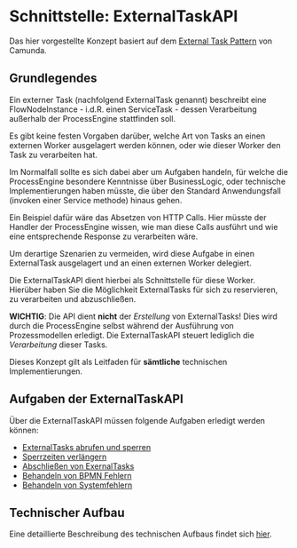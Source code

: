 # Schnittstelle: ExternalTaskAPI

Das hier vorgestellte Konzept basiert auf dem [External Task Pattern](https://docs.camunda.org/manual/latest/user-guide/process-engine/external-tasks/)
von Camunda.

## Grundlegendes

Ein externer Task (nachfolgend ExternalTask genannt) beschreibt eine
FlowNodeInstance - i.d.R. einen ServiceTask - dessen Verarbeitung außerhalb
der ProcessEngine stattfinden soll.

Es gibt keine festen Vorgaben darüber, welche Art von Tasks an einen externen
Worker ausgelagert werden können, oder wie dieser Worker den Task zu
verarbeiten hat.

Im Normalfall sollte es sich dabei aber um Aufgaben handeln, für welche die
ProcessEngine besondere Kenntnisse über BusinessLogic, oder technische
Implementierungen haben müsste, die über den Standard Anwendungsfall
(invoken einer Service methode) hinaus gehen.

Ein Beispiel dafür wäre das Absetzen von HTTP Calls.
Hier müsste der Handler der ProcessEngine wissen, wie man diese Calls ausführt
und wie eine entsprechende Response zu verarbeiten wäre.

Um derartige Szenarien zu vermeiden, wird diese Aufgabe in einen ExternalTask
ausgelagert und an einen externen Worker delegiert.

Die ExternalTaskAPI dient hierbei als Schnittstelle für diese Worker.
Hierüber haben Sie die Möglichkeit ExternalTasks für sich zu reservieren,
zu verarbeiten und abzuschließen.

**WICHTIG**:
Die API dient **nicht** der *Erstellung* von ExternalTasks!
Dies wird durch die ProcessEngine selbst während der Ausführung von
Prozessmodellen erledigt.
Die ExternalTaskAPI steuert lediglich die *Verarbeitung* dieser Tasks.

Dieses Konzept gilt als Leitfaden für **sämtliche** technischen Implementierungen.

## Aufgaben der ExternalTaskAPI

Über die ExternalTaskAPI müssen folgende Aufgaben erledigt werden können:

* [ExternalTasks abrufen und sperren](./tasks/fetch-and-lock.md)
* [Sperrzeiten verlängern](./tasks/extend-lock.md)
* [Abschließen von ExernalTasks](./tasks/finish-external-task.md)
* [Behandeln von BPMN Fehlern](./tasks/handle-bpmn-errors.md)
* [Behandeln von Systemfehlern](./tasks/handle-system-errors.md)

## Technischer Aufbau

Eine detaillierte Beschreibung des technischen Aufbaus findet sich [hier](./technical-specifications.md).
